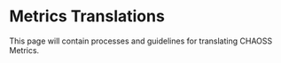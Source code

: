 # Metrics Translations

This page will contain processes and guidelines for translating CHAOSS Metrics.